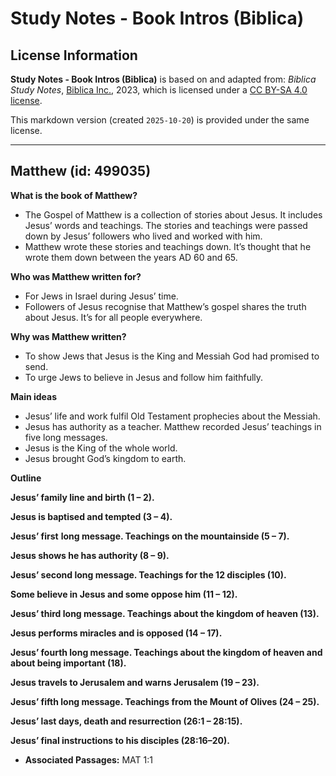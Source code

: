 # Study Notes - Book Intros (Biblica)

## License Information

**Study Notes - Book Intros (Biblica)** is based on and adapted from: _Biblica Study Notes_, [Biblica Inc.](https://www.biblica.com/), 2023, which is licensed under a [CC BY-SA 4.0 license](https://creativecommons.org/licenses/by-sa/4.0/legalcode.en).

This markdown version (created `2025-10-20`) is provided under the same license.



--------------------------------

## Matthew (id: 499035)

**What is the book of Matthew?**

* The Gospel of Matthew is a collection of stories about Jesus. It includes Jesus’ words and teachings. The stories and teachings were passed down by Jesus’ followers who lived and worked with him.
* Matthew wrote these stories and teachings down. It’s thought that he wrote them down between the years AD 60 and 65\.

**Who was Matthew written for?**

* For Jews in Israel during Jesus’ time.
* Followers of Jesus recognise that Matthew’s gospel shares the truth about Jesus. It’s for all people everywhere.

**Why was Matthew written?**

* To show Jews that Jesus is the King and Messiah God had promised to send.
* To urge Jews to believe in Jesus and follow him faithfully.

**Main ideas**

* Jesus’ life and work fulfil Old Testament prophecies about the Messiah.
* Jesus has authority as a teacher. Matthew recorded Jesus’ teachings in five long messages.
* Jesus is the King of the whole world.
* Jesus brought God’s kingdom to earth.

**Outline**

**Jesus’ family line and birth (1 – 2\).**

**Jesus is baptised and tempted (3 – 4\).**

**Jesus’ first** **long message. Teachings on the mountainside (5 – 7\).**

**Jesus shows he has authority (8 – 9\).**

**Jesus’ second long message. Teachings for the 12 disciples (10\).**

**Some believe in Jesus and some oppose him (11 – 12\).**

**Jesus’ third long message. Teachings about the kingdom of heaven (13\).**

**Jesus performs miracles and is opposed (14 – 17\).**

**Jesus’ fourth long message. Teachings about the kingdom of heaven and about being important (18\).**

**Jesus travels to Jerusalem and warns Jerusalem (19 – 23\).**

**Jesus’ fifth long message. Teachings from the Mount of Olives (24 – 25\).**

**Jesus’ last days, death and resurrection (26:1 – 28:15\).**

**Jesus’ final instructions to his disciples (28:16–20\).**

* **Associated Passages:** MAT 1:1

